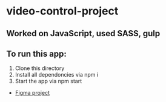 # video-control-project



## Worked on JavaScript, used SASS, gulp

## To run this app:
1. Clone this directory 
2. Install all dependoncies via npm i
3. Start the app via npm start



- [Figma project](https://www.figma.com/file/IwMN3ISwih8gEilxrtbU3x/Control-(%D0%9A%D0%BE%D0%BD%D1%82%D0%B5%D0%BD%D1%82)?node-id=0%3A1) 


